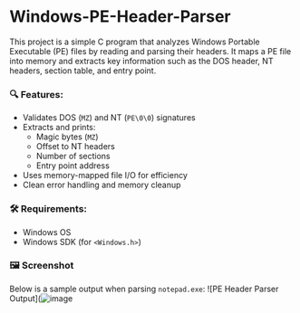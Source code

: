 # Windows-PE-Header-Parser

This project is a simple C program that analyzes Windows Portable Executable (PE) files by reading and parsing their headers. It maps a PE file into memory and extracts key information such as the DOS header, NT headers, section table, and entry point.

### 🔍 Features:
- Validates DOS (`MZ`) and NT (`PE\0\0`) signatures
- Extracts and prints:
  - Magic bytes (`MZ`)
  - Offset to NT headers
  - Number of sections
  - Entry point address
- Uses memory-mapped file I/O for efficiency
- Clean error handling and memory cleanup

### 🛠️ Requirements:
- Windows OS
- Windows SDK (for `<Windows.h>`)

### 🖼️ Screenshot
Below is a sample output when parsing `notepad.exe`:
![PE Header Parser Output](![image](https://github.com/user-attachments/assets/27a1b083-f97f-4dd0-8e2b-604b83aaa93f)
